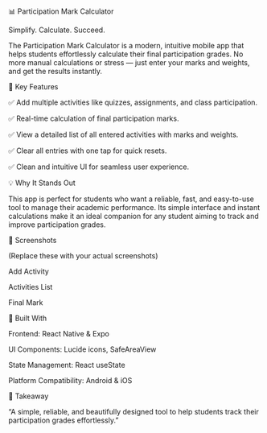 📊 Participation Mark Calculator

Simplify. Calculate. Succeed.

The Participation Mark Calculator is a modern, intuitive mobile app that helps students effortlessly calculate their final participation grades. No more manual calculations or stress — just enter your marks and weights, and get the results instantly.

🌟 Key Features

✅ Add multiple activities like quizzes, assignments, and class participation.

✅ Real-time calculation of final participation marks.

✅ View a detailed list of all entered activities with marks and weights.

✅ Clear all entries with one tap for quick resets.

✅ Clean and intuitive UI for seamless user experience.

💡 Why It Stands Out

This app is perfect for students who want a reliable, fast, and easy-to-use tool to manage their academic performance. Its simple interface and instant calculations make it an ideal companion for any student aiming to track and improve participation grades.

📸 Screenshots

(Replace these with your actual screenshots)

Add Activity


Activities List


Final Mark


🚀 Built With

Frontend: React Native & Expo

UI Components: Lucide icons, SafeAreaView

State Management: React useState

Platform Compatibility: Android & iOS

🎯 Takeaway

“A simple, reliable, and beautifully designed tool to help students track their participation grades effortlessly.”
